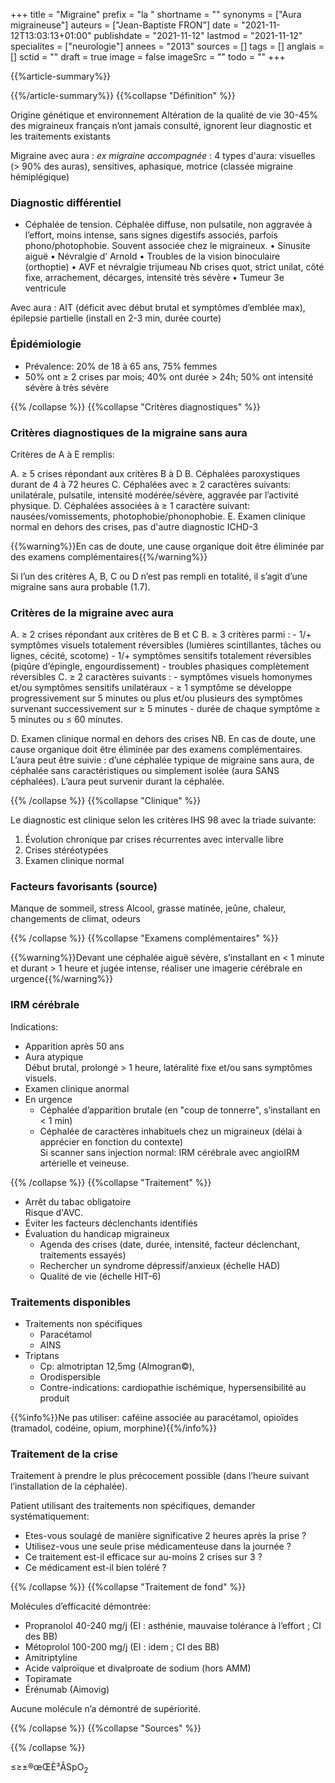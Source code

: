 +++
title = "Migraine"
prefix = "la "
shortname = ""
synonyms = ["Aura migraineuse"]
auteurs = ["Jean-Baptiste FRON"]
date = "2021-11-12T13:03:13+01:00"
publishdate = "2021-11-12"
lastmod = "2021-11-12"
specialites = ["neurologie"]
annees = "2013"
sources = []
tags = []
anglais = []
sctid = ""
draft = true
image = false
imageSrc = ""
todo = ""
+++

{{%article-summary%}}



{{%/article-summary%}}
{{%collapse "Définition" %}}

Origine génétique et environnement
Altération de la qualité de vie
30-45% des migraineux français n’ont jamais consulté, ignorent leur diagnostic et les traitements existants

Migraine avec aura
: *ex migraine accompagnée*
: 4 types d'aura: visuelles (> 90% des auras), sensitives, aphasique, motrice (classée migraine hémiplégique)

### Diagnostic différentiel

- Céphalée de tension. Céphalée diffuse, non pulsatile, non aggravée à l’effort, moins intense, sans signes digestifs associés, parfois phono/photophobie. Souvent associée chez le migraineux.
•	Sinusite aiguë
•	Névralgie d’ Arnold
•	Troubles de la vision binoculaire (orthoptie)
•	AVF et névralgie trijumeau
Nb crises quot, strict unilat, côté fixe, arrachement, décarges, intensité très sévère
•	Tumeur 3e ventricule

Avec aura : AIT (déficit avec début brutal et symptômes d’emblée max), épilepsie partielle (install en 2-3 min, durée courte)

### Épidémiologie

- Prévalence: 20% de 18 à 65 ans, 75% femmes
- 50% ont ≥ 2 crises par mois; 40% ont durée > 24h; 50% ont intensité sévère à très sévère

{{% /collapse %}}
{{%collapse "Critères diagnostiques" %}}

### Critères diagnostiques de la migraine sans aura

Critères de A à E remplis:

A. ≥ 5 crises répondant aux critères B à D
B. Céphalées paroxystiques durant de 4 à 72 heures
C. Céphalées avec ≥ 2 caractères suivants:  
unilatérale, pulsatile, intensité modérée/sévère, aggravée par l’activité physique.
D. Céphalées associées à ≥ 1 caractère suivant:  
nausées/vomissements, photophobie/phonophobie.
E. Examen clinique normal en dehors des crises, pas d'autre diagnostic ICHD-3

{{%warning%}}En cas de doute, une cause organique doit être éliminée par des examens complémentaires{{%/warning%}}

Si l’un des critères A, B, C ou D n’est pas rempli en totalité, il s’agit d’une migraine sans aura probable (1.7).

### Critères de la migraine avec aura

A. ≥ 2 crises répondant aux critères de B et C
B. ≥ 3 critères parmi :
    - 1/+ symptômes visuels totalement réversibles (lumières scintillantes, tâches ou lignes, cécité, scotome)
    - 1/+ symptômes sensitifs totalement réversibles (piqûre d’épingle, engourdissement)
    - troubles phasiques complètement réversibles
C. ≥ 2 caractères suivants :
    - symptômes visuels homonymes et/ou symptômes sensitifs unilatéraux
    - ≥ 1 symptôme se développe progressivement sur 5 minutes ou plus et/ou plusieurs des symptômes survenant successivement sur ≥  5 minutes
    - durée de chaque symptôme ≥ 5 minutes ou ≤ 60 minutes.

D. Examen clinique normal en dehors des crises
NB. En cas de doute, une cause organique doit être éliminée par des examens complémentaires.
L’aura peut être suivie : d’une céphalée typique de migraine sans aura, de céphalée sans caractéristiques ou simplement isolée (aura SANS céphalées).
L’aura peut survenir durant la céphalée.


{{% /collapse %}}
{{%collapse "Clinique" %}}

Le diagnostic est clinique selon les critères IHS 98 avec la triade suivante:

1. Évolution chronique par crises récurrentes avec intervalle libre
2. Crises stéréotypées
3. Examen clinique normal

### Facteurs favorisants (source)

Manque de sommeil, stress
Alcool, grasse matinée, jeûne, chaleur, changements de climat, odeurs


{{% /collapse %}}
{{%collapse "Examens complémentaires" %}}

{{%warning%}}Devant une céphalée aiguë sévère, s’installant en < 1 minute et durant > 1 heure et jugée intense, réaliser une imagerie cérébrale en urgence{{%/warning%}}

### IRM cérébrale

Indications:

- Apparition après 50 ans
- Aura atypique  
Début brutal, prolongé > 1 heure, latéralité fixe et/ou sans symptômes visuels.
- Examen clinique anormal
- En urgence
  - Céphalée d’apparition brutale (en "coup de tonnerre", s’installant en < 1 min)
  - Céphalée de caractères inhabituels chez un migraineux (délai à apprécier en fonction du contexte)  
  Si scanner sans injection normal: IRM cérébrale avec angioIRM artérielle et veineuse.

{{% /collapse %}}
{{%collapse "Traitement" %}}

- Arrêt du tabac obligatoire  
Risque d'AVC.
- Éviter les facteurs déclenchants identifiés
- Évaluation du handicap migraineux
  - Agenda des crises (date, durée, intensité, facteur déclenchant, traitements essayés)
  - Rechercher un syndrome dépressif/anxieux (échelle HAD)
  - Qualité de vie (échelle HIT-6)

### Traitements disponibles

- Traitements non spécifiques
  - Paracétamol
  - AINS
- Triptans
  - Cp: almotriptan 12,5mg (Almogran©), 
  - Orodispersible
  - Contre-indications: cardiopathie ischémique, hypersensibilité au produit

{{%info%}}Ne pas utiliser: caféine associée au paracétamol, opioïdes (tramadol, codéine, opium, morphine){{%/info%}}

### Traitement de la crise

Traitement à prendre le plus précocement possible (dans l’heure suivant l’installation de la céphalée).

Patient utilisant des traitements non spécifiques, demander systématiquement:

- Etes-vous soulagé de manière significative 2 heures après la prise ?
- Utilisez-vous une seule prise médicamenteuse dans la journée ?
- Ce traitement est-il efficace sur au-moins 2 crises sur 3 ?
- Ce médicament est-il bien toléré ?

{{% /collapse %}}
{{%collapse "Traitement de fond" %}}

Molécules d’efficacité démontrée:

- Propranolol 40-240 mg/j (EI : asthénie, mauvaise tolérance à l’effort ; CI des BB)
- Métoprolol 100-200 mg/j (EI : idem ; CI des BB)
- Amitriptyline
- Acide valproïque et divalproate de sodium (hors AMM)
- Topiramate
- Érénumab (Aimovig)

Aucune molécule n’a démontré de supériorité.

{{% /collapse %}}
{{%collapse "Sources" %}}



{{% /collapse %}}

≤≥±®œŒÈ³ÂSpO<sub>2</sub>
